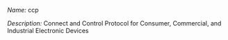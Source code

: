 _Name:_ ccp

_Description:_ Connect and Control Protocol for Consumer, Commercial, and Industrial Electronic Devices

